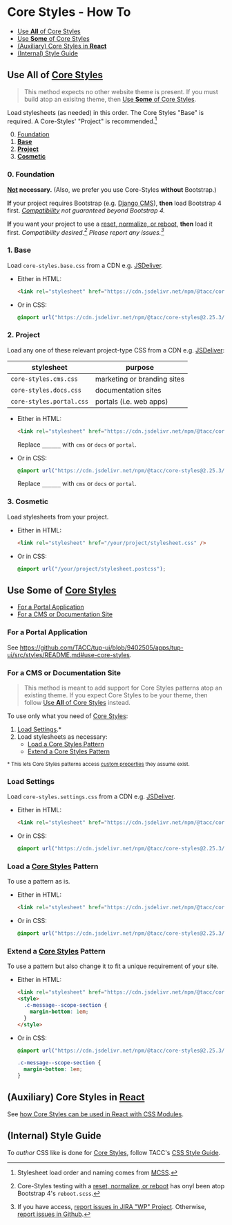 # Core Styles - How To

- [Use **All** of Core Styles](#use-all-of-core-styles)
- [Use **Some** of Core Styles](#use-some-of-core-styles)
- [(Auxiliary) Core Styles in **React**](#auxiliary-core-styles-in-react)
- [(Internal) Style Guide](#internal-style-guide)

## Use **All** of [Core Styles]

> This method expects no other website theme is present. If you must build atop an exisitng theme, then [Use **Some** of Core Styles](#use-some-of-core-styles).

Load stylesheets (as needed) in this order. The Core Styles "Base" is required. A Core-Styles' "Project" is recommended.[^3]

0. [Foundation](#0-foundation)
1. [**Base**](#1-base)
2. [**Project**](#2-project)
3. [**Cosmetic**](#3-cosmetic)

### 0. Foundation

__<u>Not</u> necessary.__ (Also, we prefer you use Core-Styles **without** Bootstrap.)

__If__ your project requires Bootstrap (e.g. [Django CMS](https://www.django-cms.org/)), __then__ load Bootstrap 4 first. _[Compatibility](./docs/bootstrap.md) not guaranteed beyond Bootstrap 4._

__If__ you want your project to use a [reset, normalize, or reboot][foundation], __then__ load it first. _Compatibility desired.[^1] Please report any issues.[^2]_

### 1. Base

Load `core-styles.base.css` from a CDN e.g. [JSDeliver].

- Either in HTML:

    ```html
    <link rel="stylesheet" href="https://cdn.jsdelivr.net/npm/@tacc/core-styles@2.25.3/dist/core-styles.base.css" />
    ```

- Or in CSS:

    ```css
    @import url("https://cdn.jsdelivr.net/npm/@tacc/core-styles@2.25.3/dist/core-styles.base.css"\);
    ```

### 2. Project

Load any one of these relevant project-type CSS from a CDN e.g. [JSDeliver]:

| stylesheet | purpose |
| - | - |
| `core-styles.cms.css` | marketing or branding sites |
| `core-styles.docs.css` | documentation sites |
| `core-styles.portal.css` | portals (i.e. web apps) |

- Either in HTML:

    ```html
    <link rel="stylesheet" href="https://cdn.jsdelivr.net/npm/@tacc/core-styles@2.25.3/dist/core-styles.______.css" />
    ```

    Replace `______` with `cms` or `docs` or `portal`.

- Or in CSS:

    ```css
    @import url("https://cdn.jsdelivr.net/npm/@tacc/core-styles@2.25.3/dist/core-styles.______.css"\);
    ```

    Replace `______` with `cms` or `docs` or `portal`.

[JSDeliver]: https://www.jsdelivr.com/package/npm/@tacc/core-styles?tab=files&path=dist

### 3. Cosmetic

Load stylesheets from your project.

- Either in HTML:

    ```html
    <link rel="stylesheet" href="/your/project/stylesheet.css" />
    ```

- Or in CSS:

    ```css
    @import url("/your/project/stylesheet.postcss");
    ```

## Use **Some** of [Core Styles]

- [For a Portal Application](#for-a-portal-application)
- [For a CMS or Documentation Site](#for-a-cms-or-documentation-site)

### For a Portal Application

See https://github.com/TACC/tup-ui/blob/9402505/apps/tup-ui/src/styles/README.md#use-core-styles.

### For a CMS or Documentation Site

> This method is meant to add support for Core Styles patterns atop an existing theme. If you expect Core Styles to be your theme, then follow [Use **All** of Core Styles](#use-all-of-core-styles) instead.

To use only what you need of [Core Styles]:

1. [Load Settings](#load-settings).*
2. Load stylesheets as necessary:
    - [Load a Core Styles Pattern](#load-a-core-styles-pattern)
    - [Extend a Core Styles Pattern](#extend-a-core-styles-pattern)


<sub>* This lets Core Styles patterns access [custom properties](https://developer.mozilla.org/en-US/docs/Web/CSS/--*) they assume exist.</sub>

### Load Settings

Load `core-styles.settings.css` from a CDN e.g. [JSDeliver].

- Either in HTML:

    ```html
    <link rel="stylesheet" href="https://cdn.jsdelivr.net/npm/@tacc/core-styles@2.25.3/dist/core-styles.settings.css" />
    ```

- Or in CSS:

    ```css
    @import url("https://cdn.jsdelivr.net/npm/@tacc/core-styles@2.25.3/dist/core-styles.settings.css"\);
    ```

### Load a [Core Styles] Pattern

To use a pattern as is.

- Either in HTML:

    ```html
    <link rel="stylesheet" href="https://cdn.jsdelivr.net/npm/@tacc/core-styles@2.25.3/dist/components/c-message.css" />
    ```

- Or in CSS:

    ```css
    @import url("https://cdn.jsdelivr.net/npm/@tacc/core-styles@2.25.3/dist/core-styles.settings.css"\);
    ```

### Extend a [Core Styles] Pattern

To use a pattern but also change it to fit a unique requirement of your site.

- Either in HTML:

    ```html
    <link rel="stylesheet" href="https://cdn.jsdelivr.net/npm/@tacc/core-styles@2.25.3/dist/components/c-message.css" />
    <style>
      .c-message--scope-section {
        margin-bottom: 1em;
      }
    </style>
    ```

- Or in CSS:

    ```css
    @import url("https://cdn.jsdelivr.net/npm/@tacc/core-styles@2.25.3/dist/core-styles.settings.css"\);

    .c-message--scope-section {
      margin-bottom: 1em;
    }
    ```

## (Auxiliary) Core Styles in [React]

See [how Core Styles can be used in React with CSS Modules](https://github.com/TACC/tup-ui/blob/9402505/apps/tup-ui/src/styles/README.md#use-core-styles).

## (Internal) Style Guide

To _author_ CSS like is done for [Core Styles], follow TACC's [CSS Style Guide].

[core styles]: https://github.com/TACC/Core-Styles
[css style guide]: https://tacc-main.atlassian.net/wiki/x/7Bdv
[foundation]: https://css-tricks.com/reboot-resets-reasoning/
[react]: https://react.dev/

[^1]: Core-Styles testing with a [reset, normalize, or reboot][foundation] has onyl been atop Bootstrap 4's `reboot.scss`.
[^2]: If you have access, [report issues in JIRA "WP" Project](https://jira.tacc.utexas.edu/projects/WP/issues). Otherwise, [report issues in Github](https://github.com/TACC/Core-Styles/issues).
[^3]: Stylesheet load order and naming comes from [MCSS](https://tacc-main.atlassian.net/wiki/x/hRlv).
